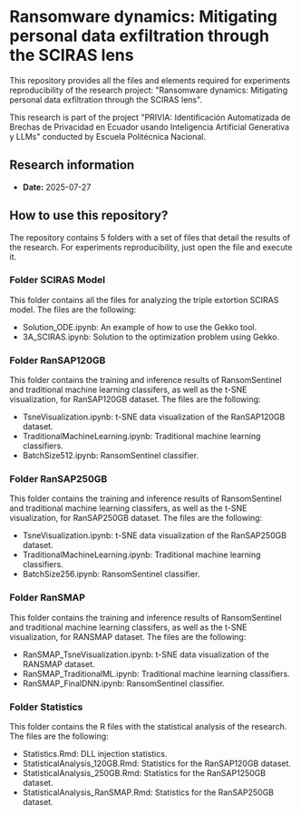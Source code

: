 # Ransomware dynamics: Mitigating personal data exfiltration through the SCIRAS lens

This repository provides all the files and elements required for experiments reproducibility of the research project: "Ransomware dynamics: Mitigating personal data exfiltration through the SCIRAS lens".

This research is part of the project "PRIVIA: Identificación Automatizada de Brechas de Privacidad en Ecuador usando Inteligencia Artificial Generativa y LLMs" conducted by Escuela Politécnica Nacional.

## Research information

- **Date:** 2025-07-27

## How to use this repository?

The repository contains 5 folders with a set of files that detail the results of the research. For experiments reproducibility, just open the file and execute it.

### Folder SCIRAS Model

This folder contains all the files for analyzing the triple extortion SCIRAS model. The files are the following:

- Solution_ODE.ipynb: An example of how to use the Gekko tool.
- 3A_SCIRAS.ipynb: Solution to the optimization problem using Gekko.

### Folder RanSAP120GB

This folder contains the training and inference results of RansomSentinel and traditional machine learning classifers, as well as the t-SNE visualization, for RanSAP120GB dataset. The files are the following:

- TsneVisualization.ipynb: t-SNE data visualization of the RanSAP120GB dataset.
- TraditionalMachineLearning.ipynb: Traditional machine learning classifiers.
- BatchSize512.ipynb: RansomSentinel classifier.

### Folder RanSAP250GB

This folder contains the training and inference results of RansomSentinel and traditional machine learning classifers, as well as the t-SNE visualization, for RanSAP250GB dataset. The files are the following:

- TsneVisualization.ipynb: t-SNE data visualization of the RanSAP250GB dataset.
- TraditionalMachineLearning.ipynb: Traditional machine learning classifiers.
- BatchSize256.ipynb: RansomSentinel classifier.

### Folder RanSMAP

This folder contains the training and inference results of RansomSentinel and traditional machine learning classifers, as well as the t-SNE visualization, for RANSMAP dataset. The files are the following:

- RanSMAP_TsneVisualization.ipynb: t-SNE data visualization of the RANSMAP dataset.
- RanSMAP_TraditionalML.ipynb: Traditional machine learning classifiers.
- RanSMAP_FinalDNN.ipynb: RansomSentinel classifier.

### Folder Statistics

This folder contains the R files with the statistical analysis of the research. The files are the following:

- Statistics.Rmd: DLL injection statistics.
- StatisticalAnalysis_120GB.Rmd: Statistics for the RanSAP120GB dataset.
- StatisticalAnalysis_250GB.Rmd: Statistics for the RanSAP1250GB dataset.
- StatisticalAnalysis_RanSMAP.Rmd: Statistics for the RanSAP250GB dataset.

